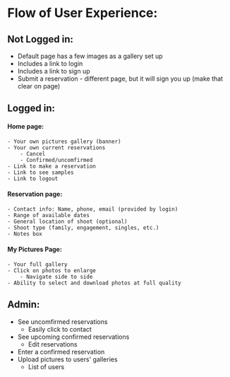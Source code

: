 # Flow of User Experience:
## Not Logged in:
- Default page has a few images as a gallery set up
- Includes a link to login
- Includes a link to sign up
- Submit a reservation - different page, but it will sign you up (make that clear on page)
## Logged in:
#### Home page:
    - Your own pictures gallery (banner)
    - Your own current reservations
        - Cancel
        - Confirmed/uncomfirmed
    - Link to make a reservation
    - Link to see samples
    - Link to logout
#### Reservation page:
    - Contact info: Name, phone, email (provided by login)
    - Range of available dates
    - General location of shoot (optional)
    - Shoot type (family, engagement, singles, etc.)
    - Notes box
#### My Pictures Page:
    - Your full gallery
    - Click on photos to enlarge
        - Navigate side to side
    - Ability to select and download photos at full quality
## Admin:
- See uncomfirmed reservations
    - Easily click to contact
- See upcoming confirmed reservations
    - Edit reservations
- Enter a confirmed reservation
- Upload pictures to users' galleries
    - List of users
